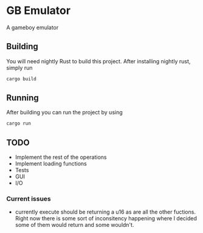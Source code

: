 # GB Emulator

A gameboy emulator

## Building

You will need nightly Rust to build this project. After installing nightly rust, simply run

```sh
cargo build
```

## Running

After building you can run the project by using

```sh
cargo run
```

## TODO

* Implement the rest of the operations
* Implement loading functions
* Tests
* GUI
* I/O

### Current issues

* currently execute should be returning a u16 as are all the other fuctions. Right now there is some sort of inconsitency happening where I decided some of them would return and some wouldn't.
